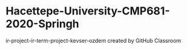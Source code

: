 # Hacettepe-University-CMP681-2020-Springh
ir-project-ir-term-project-kevser-ozdem created by GitHub Classroom
